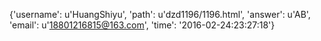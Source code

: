 {'username': u'HuangShiyu', 'path': u'dzd1196/1196.html', 'answer': u'AB', 'email': u'18801216815@163.com', 'time': '2016-02-24:23:27:18'}